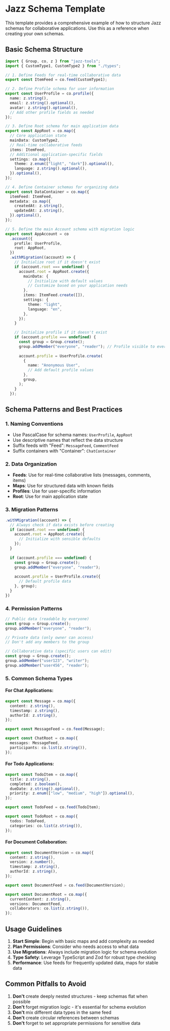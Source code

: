 # Jazz Schema Template

This template provides a comprehensive example of how to structure Jazz schemas for collaborative applications. Use this as a reference when creating your own schemas.

## Basic Schema Structure

```typescript
import { Group, co, z } from "jazz-tools";
import { CustomType1, CustomType2 } from "./types";

// 1. Define Feeds for real-time collaborative data
export const ItemFeed = co.feed(CustomType1);

// 2. Define Profile schema for user information
export const UserProfile = co.profile({
  name: z.string(),
  email: z.string().optional(),
  avatar: z.string().optional(),
  // Add other profile fields as needed
});

// 3. Define Root schema for main application data
export const AppRoot = co.map({
  // Core application state
  mainData: CustomType2,
  // Real-time collaborative feeds
  items: ItemFeed,
  // Additional application-specific fields
  settings: co.map({
    theme: z.enum(["light", "dark"]).optional(),
    language: z.string().optional(),
  }).optional(),
});

// 4. Define Container schemas for organizing data
export const DataContainer = co.map({
  itemFeed: ItemFeed,
  metadata: co.map({
    createdAt: z.string(),
    updatedAt: z.string(),
  }).optional(),
});

// 5. Define the main Account schema with migration logic
export const AppAccount = co
  .account({
    profile: UserProfile,
    root: AppRoot,
  })
  .withMigration((account) => {
    // Initialize root if it doesn't exist
    if (account.root === undefined) {
      account.root = AppRoot.create({
        mainData: {
          // Initialize with default values
          // Customize based on your application needs
        },
        items: ItemFeed.create([]),
        settings: {
          theme: "light",
          language: "en",
        },
      });
    }

    // Initialize profile if it doesn't exist
    if (account.profile === undefined) {
      const group = Group.create();
      group.addMember("everyone", "reader"); // Profile visible to everyone
      
      account.profile = UserProfile.create(
        {
          name: "Anonymous User",
          // Add default profile values
        },
        group,
      );
    }
  });
```

## Schema Patterns and Best Practices

### 1. Naming Conventions
- Use PascalCase for schema names: `UserProfile`, `AppRoot`
- Use descriptive names that reflect the data structure
- Suffix feeds with "Feed": `MessageFeed`, `CommentFeed`
- Suffix containers with "Container": `ChatContainer`

### 2. Data Organization
- **Feeds**: Use for real-time collaborative lists (messages, comments, items)
- **Maps**: Use for structured data with known fields
- **Profiles**: Use for user-specific information
- **Root**: Use for main application state

### 3. Migration Patterns
```typescript
.withMigration((account) => {
  // Always check if data exists before creating
  if (account.root === undefined) {
    account.root = AppRoot.create({
      // Initialize with sensible defaults
    });
  }
  
  if (account.profile === undefined) {
    const group = Group.create();
    group.addMember("everyone", "reader");
    
    account.profile = UserProfile.create({
      // Default profile data
    }, group);
  }
})
```

### 4. Permission Patterns
```typescript
// Public data (readable by everyone)
const group = Group.create();
group.addMember("everyone", "reader");

// Private data (only owner can access)
// Don't add any members to the group

// Collaborative data (specific users can edit)
const group = Group.create();
group.addMember("user123", "writer");
group.addMember("user456", "reader");
```

### 5. Common Schema Types

#### For Chat Applications:
```typescript
export const Message = co.map({
  content: z.string(),
  timestamp: z.string(),
  authorId: z.string(),
});

export const MessageFeed = co.feed(Message);

export const ChatRoot = co.map({
  messages: MessageFeed,
  participants: co.list(z.string()),
});
```

#### For Todo Applications:
```typescript
export const TodoItem = co.map({
  title: z.string(),
  completed: z.boolean(),
  dueDate: z.string().optional(),
  priority: z.enum(["low", "medium", "high"]).optional(),
});

export const TodoFeed = co.feed(TodoItem);

export const TodoRoot = co.map({
  todos: TodoFeed,
  categories: co.list(z.string()),
});
```

#### For Document Collaboration:
```typescript
export const DocumentVersion = co.map({
  content: z.string(),
  version: z.number(),
  timestamp: z.string(),
  authorId: z.string(),
});

export const DocumentFeed = co.feed(DocumentVersion);

export const DocumentRoot = co.map({
  currentContent: z.string(),
  versions: DocumentFeed,
  collaborators: co.list(z.string()),
});
```

## Usage Guidelines

1. **Start Simple**: Begin with basic maps and add complexity as needed
2. **Plan Permissions**: Consider who needs access to what data
3. **Use Migrations**: Always include migration logic for schema evolution
4. **Type Safety**: Leverage TypeScript and Zod for robust type checking
5. **Performance**: Use feeds for frequently updated data, maps for stable data

## Common Pitfalls to Avoid

1. **Don't** create deeply nested structures - keep schemas flat when possible
2. **Don't** forget migration logic - it's essential for schema evolution
3. **Don't** mix different data types in the same feed
4. **Don't** create circular references between schemas
5. **Don't** forget to set appropriate permissions for sensitive data 